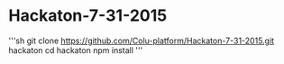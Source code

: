 # Hackaton-7-31-2015

'''sh
git clone https://github.com/Colu-platform/Hackaton-7-31-2015.git hackaton
cd hackaton
npm install
'''

